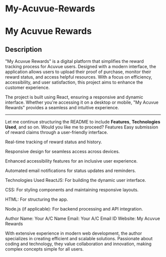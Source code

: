 # My-Acuvue-Rewards
# My Acuvue Rewards

## Description
"My Acuvue Rewards" is a digital platform that simplifies the reward tracking process for Acuvue users. Designed with a modern interface, the application allows users to upload their proof of purchase, monitor their reward status, and access helpful resources. With a focus on efficiency, accessibility, and user satisfaction, this project aims to enhance the customer experience.

The project is built using React, ensuring a responsive and dynamic interface. Whether you're accessing it on a desktop or mobile, "My Acuvue Rewards" provides a seamless and intuitive experience.

---

Let me continue structuring the README to include **Features**, **Technologies Used**, and so on. Would you like me to proceed?
Features
Easy submission of reward claims through a user-friendly interface.

Real-time tracking of reward status and history.

Responsive design for seamless access across devices.

Enhanced accessibility features for an inclusive user experience.

Automated email notifications for status updates and reminders.

Technologies Used
ReactJS: For building the dynamic user interface.

CSS: For styling components and maintaining responsive layouts.

HTML: For structuring the app.

Node.js (if applicable): For backend processing and API integration.

Author
Name: Your A/C Name Email: Your A/C Email ID Website: My Acuvue Rewards

With extensive experience in modern web development, the author specializes in creating efficient and scalable solutions. Passionate about coding and technology, they value collaboration and innovation, making complex concepts simple for all users.

